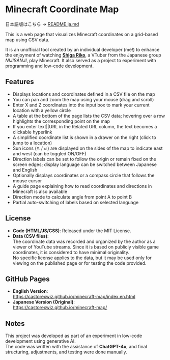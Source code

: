 # Minecraft Coordinate Map

日本語版はこちら → [README.ja.md](./README.ja.md)

This is a web page that visualizes Minecraft coordinates on a grid-based map using CSV data.

It is an unofficial tool created by an individual developer (me!) to enhance the enjoyment of watching **[Shiga Riko](https://www.youtube.com/@ShigaRiko)**, a VTuber from the Japanese group *NIJISANJI*, play Minecraft. It also served as a project to experiment with programming and low-code development.

## Features

- Displays locations and coordinates defined in a CSV file on the map
- You can pan and zoom the map using your mouse (drag and scroll)
- Enter X and Z coordinates into the input box to mark your current location with a yellow circle
- A table at the bottom of the page lists the CSV data; hovering over a row highlights the corresponding point on the map
- If you enter text||URL in the Related URL column, the text becomes a clickable hyperlink
- A simplified coordinate list is shown in a drawer on the right (click to jump to a location)
- Sun icons (↖ / ↙) are displayed on the sides of the map to indicate east and west (can be toggled ON/OFF)
- Direction labels can be set to follow the origin or remain fixed on the screen edges; display language can be switched between Japanese and English
- Optionally displays coordinates or a compass circle that follows the mouse cursor
- A guide page explaining how to read coordinates and directions in Minecraft is also available
- Direction mode to calculate angle from point A to point B
- Partial auto-switching of labels based on selected language

## License

- **Code (HTML/JS/CSS)**: Released under the MIT License.
- **Data (CSV files)**:  
  The coordinate data was recorded and organized by the author as a viewer of YouTube streams. Since it is based on publicly visible game coordinates, it is considered to have minimal originality.  
  No specific license applies to the data, but it may be used only for viewing on the published page or for testing the code provided.

## GitHub Pages  
- **English Version**:  
  https://castorexwiz.github.io/minecraft-map/index.en.html
- **Japanese Version (Original)**:  
  https://castorexwiz.github.io/minecraft-map/


## Notes

This project was developed as part of an experiment in low-code development using generative AI.  
The code was written with the assistance of **ChatGPT-4o**, and final structuring, adjustments, and testing were done manually.
